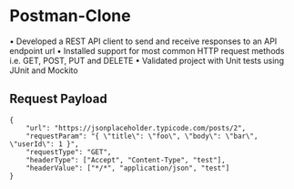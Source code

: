 # Postman-Clone

• Developed a REST API client to send and receive responses to an API endpoint url
• Installed support for most common HTTP request methods i.e. GET, POST, PUT and DELETE
• Validated project with Unit tests using JUnit and Mockito


## Request Payload

```
{
    "url": "https://jsonplaceholder.typicode.com/posts/2",
    "requestParam": "{ \"title\": \"foo\", \"body\": \"bar\", \"userId\": 1 }",
    "requestType": "GET",
    "headerType": ["Accept", "Content-Type", "test"],
    "headerValue": ["*/*", "application/json", "test"]
}
```
